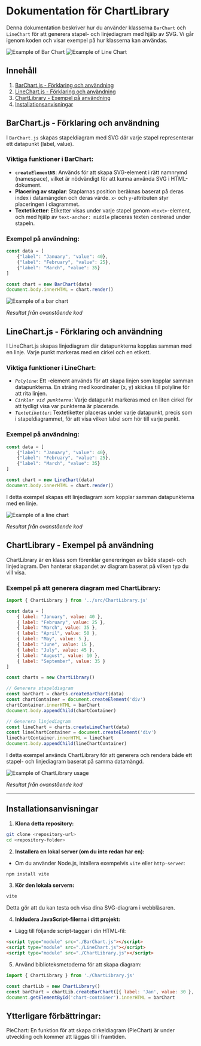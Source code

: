 # Dokumentation för ChartLibrary

Denna dokumentation beskriver hur du använder klasserna `BarChart` och `LineChart` för att generera stapel- och linjediagram med hjälp av SVG. Vi går igenom koden och visar exempel på hur klasserna kan användas.

![Example of Bar Chart](image-3.png)
![Example of Line Chart](image-2.png)

## Innehåll
1. [BarChart.js - Förklaring och användning](#barchart)
2. [LineChart.js - Förklaring och användning](#linechart)
3. [ChartLibrary - Exempel på användning](#chartlibrary)
4. [Installationsanvisningar](#installation)

<a name="barchart"></a>
## BarChart.js - Förklaring och användning

I `BarChart.js` skapas stapeldiagram med SVG där varje stapel representerar ett datapunkt (label, value).

### Viktiga funktioner i BarChart:
- **`createElementNS`**: Används för att skapa SVG-element i rätt namnrymd (namespace), vilket är nödvändigt för att kunna använda SVG i HTML-dokument.
- **Placering av staplar**: Staplarnas position beräknas baserat på deras index i datamängden och deras värde. `x`- och `y`-attributen styr placeringen i diagrammet.
- **Textetiketter**: Etiketter visas under varje stapel genom `<text>`-element, och med hjälp av `text-anchor: middle` placeras texten centrerad under stapeln.

### Exempel på användning:

```javascript
const data = [
    {"label": "January", "value": 40},
    {"label": "February", "value": 25},
    {"label": "March", "value": 35}
]

const chart = new BarChart(data)
document.body.innerHTML = chart.render()
```

![Example of a bar chart](example_barchart.png)

*Resultat från ovanstående kod*

<a name="linechart"></a>
## LineChart.js - Förklaring och användning
I LineChart.js skapas linjediagram där datapunkterna kopplas samman med en linje. Varje punkt markeras med en cirkel och en etikett.

### Viktiga funktioner i LineChart:
- *`Polyline`*: Ett <polyline>-element används för att skapa linjen som kopplar samman datapunkterna. En sträng med koordinater (x, y) skickas till polyline för att rita linjen.
- *`Cirklar vid punkterna`*: Varje datapunkt markeras med en liten cirkel för att tydligt visa var punkterna är placerade.
- *`Textetiketter`*: Textetiketter placeras under varje datapunkt, precis som i stapeldiagrammet, för att visa vilken label som hör till varje punkt.

### Exempel på användning:
```javascript
const data = [
    {"label": "January", "value": 40},
    {"label": "February", "value": 25},
    {"label": "March", "value": 35}
]

const chart = new LineChart(data)
document.body.innerHTML = chart.render()
```
I detta exempel skapas ett linjediagram som kopplar samman datapunkterna med en linje.

![Example of a line chart](example_linechart.png)

*Resultat från ovanstående kod*

<a name="chartlibrary"></a>

## ChartLibrary - Exempel på användning
ChartLibrary är en klass som förenklar genereringen av både stapel- och linjediagram. Den hanterar skapandet av diagram baserat på vilken typ du vill visa.

### Exempel på att generera diagram med ChartLibrary:
```javascript
import { ChartLibrary } from '../src/ChartLibrary.js'

const data = [
    { label: "January", value: 40 },
    { label: "February", value: 25 },
    { label: "March", value: 35 },
    { label: "April", value: 50 },
    { label: "May", value: 5 },
    { label: "June", value: 15 },
    { label: "July", value: 45 },
    { label: "August", value: 10 },
    { label: "September", value: 35 }
]

const charts = new ChartLibrary()

// Generera stapeldiagram
const barChart = charts.createBarChart(data)
const chartContainer = document.createElement('div')
chartContainer.innerHTML = barChart
document.body.appendChild(chartContainer)

// Generera linjediagram
const lineChart = charts.createLineChart(data)
const lineChartContainer = document.createElement('div')
lineChartContainer.innerHTML = lineChart
document.body.appendChild(lineChartContainer)
```
I detta exempel används ChartLibrary för att generera och rendera både ett stapel- och linjediagram baserat på samma datamängd.

![Example of ChartLibrary usage](example_chartlibrary.png)

*Resultat från ovanstående kod*

-------------------------------

<a name="installation"></a>
## Installationsanvisningar

1. **Klona detta repository:**

```bash
git clone <repository-url>
cd <repository-folder>
```

2. **Installera en lokal server (om du inte redan har en):**

- Om du använder Node.js, intallera exempelvis `vite` eller `http-server`:

```bash
npm install vite
```

3. **Kör den lokala servern:**

```bash
vite
```

Detta gör att du kan testa och visa dina SVG-diagram i webbläsaren.

4. **Inkludera JavaScript-filerna i ditt projekt:**

- Lägg till följande script-taggar i din HTML-fil:

```html
<script type="module" src="./BarChart.js"></script>
<script type="module" src="./LineChart.js"></script>
<script type="module" src="./ChartLibrary.js"></script>
```

5. Använd biblioteksmetoderna för att skapa diagram:

```javascript
import { ChartLibrary } from './ChartLibrary.js'

const chartLib = new ChartLibrary()
const barChart = chartLib.createBarChart([{ label: 'Jan', value: 30 }, { label: 'Feb', value: 20 }])
document.getElementById('chart-container').innerHTML = barChart
```

## Ytterligare förbättringar:
PieChart: En funktion för att skapa cirkeldiagram (PieChart) är under utveckling och kommer att läggas till i framtiden.